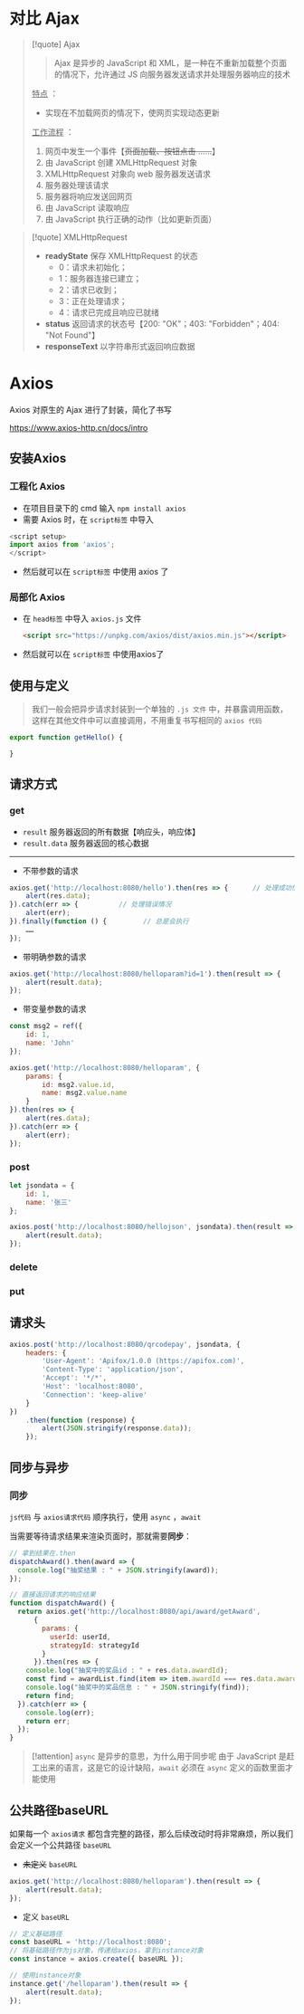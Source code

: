 
# 对比 Ajax
> [!quote] Ajax
>>Ajax 是异步的 JavaScript 和 XML，是一种在不重新加载整个页面的情况下，允许通过 JS 向服务器发送请求并处理服务器响应的技术
> 
> <u>特点</u> ：
> - 实现在不加载网页的情况下，使网页实现动态更新
> 
> <u>工作流程</u> ：
> 1. 网页中发生一个事件【~~页面加载、按钮点击 ……~~】
> 2. 由 JavaScript 创建 XMLHttpRequest 对象
> 3. XMLHttpRequest 对象向 web 服务器发送请求
> 4. 服务器处理该请求
> 5. 服务器将响应发送回网页
> 6. 由 JavaScript 读取响应
> 7. 由 JavaScript 执行正确的动作（比如更新页面）

> [!quote] XMLHttpRequest
> - **readyState** 保存 XMLHttpRequest 的状态
> 	- 0：请求未初始化；
> 	- 1：服务器连接已建立；
> 	- 2：请求已收到；
> 	- 3：正在处理请求；
> 	- 4：请求已完成且响应已就绪
> - **status** 返回请求的状态号【200: "OK"；403: "Forbidden"；404: "Not Found"】
>- **responseText** 以字符串形式返回响应数据

# Axios
Axios 对原生的 Ajax 进行了封装，简化了书写

https://www.axios-http.cn/docs/intro

## 安装Axios

### 工程化 Axios

* 在项目目录下的 cmd 输入 `npm install axios`
* 需要 Axios 时，在 `script标签` 中导入

```js
<script setup>
import axios from 'axios';
</script>
```

* 然后就可以在 `script标签` 中使用 axios 了

### 局部化 Axios

*   在 `head标签` 中导入 `axios.js` 文件

    ```html
    <script src="https://unpkg.com/axios/dist/axios.min.js"></script>
    ```
* 然后就可以在 `script标签` 中使用axios了

## 使用与定义

> 我们一般会把异步请求封装到一个单独的 `.js 文件` 中，并暴露调用函数，这样在其他文件中可以直接调用，不用重复书写相同的 `axios 代码`

```js
export function getHello() {

}
```

## 请求方式

### get

* `result` 服务器返回的所有数据【响应头，响应体】
* `result.data` 服务器返回的核心数据

***

* 不带参数的请求

```js
axios.get('http://localhost:8080/hello').then(res => {      // 处理成功情况
	alert(res.data);
}).catch(err => {          // 处理错误情况
	alert(err);
}).finally(function () {         // 总是会执行
	……
});
```

* 带明确参数的请求

```js
axios.get('http://localhost:8080/helloparam?id=1').then(result => {
	alert(result.data);
});
```

* 带变量参数的请求

```js
const msg2 = ref({
    id: 1,
    name: 'John'
});

axios.get('http://localhost:8080/helloparam', {
    params: {
        id: msg2.value.id,
        name: msg2.value.name
    }
}).then(res => {
    alert(res.data);
}).catch(err => {
    alert(err);
});
```

### post

```js
let jsondata = {
	id: 1,
	name: '张三'
};

axios.post('http://localhost:8080/hellojson', jsondata).then(result => {
	alert(result.data);
});
```

### delete

### put

## 请求头

```js
axios.post('http://localhost:8080/qrcodepay', jsondata, {
	headers: {
		'User-Agent': 'Apifox/1.0.0 (https://apifox.com)',
		'Content-Type': 'application/json',
		'Accept': '*/*',
		'Host': 'localhost:8080',
		'Connection': 'keep-alive'
	}
})
	.then(function (response) {
		alert(JSON.stringify(response.data));
	});
```

## 同步与异步
### 同步
 `js代码` 与 `axios请求代码` 顺序执行，使用 `async` ，`await`

当需要等待请求结果来渲染页面时，那就需要**同步**：
```js
// 拿到结果在.then
dispatchAward().then(award => {  
  console.log("抽奖结果 : " + JSON.stringify(award));  
});  

// 直接返回请求的响应结果
function dispatchAward() {  
  return axios.get('http://localhost:8080/api/award/getAward',  
      {  
        params: {  
          userId: userId,  
          strategyId: strategyId  
        }  
      }).then(res => {  
    console.log("抽奖中的奖品id : " + res.data.awardId);  
    const find = awardList.find(item => item.awardId === res.data.awardId);  
    console.log("抽奖中的奖品信息 : " + JSON.stringify(find));  
    return find;  
  }).catch(err => {  
    console.log(err);  
    return err;  
  });  
}
```

> [!attention] `async` 是异步的意思，为什么用于同步呢 由于 JavaScript 是赶工出来的语言，这是它的设计缺陷，`await` 必须在 `async` 定义的函数里面才能使用

## 公共路径baseURL
如果每一个 `axios请求` 都包含完整的路径，那么后续改动时将非常麻烦，所以我们会定义一个公共路径 `baseURL`

* ~~未定义~~ `baseURL`
```js
axios.get('http://localhost:8080/helloparam').then(result => {
	alert(result.data);
});
```

* 定义 `baseURL`
```js
// 定义基础路径
const baseURL = 'http://localhost:8080';
// 将基础路径作为js对象，传递给axios，拿到instance对象
const instance = axios.create({ baseURL });

// 使用instance对象
instance.get('/helloparam').then(result => {
	alert(result.data);
});
```
